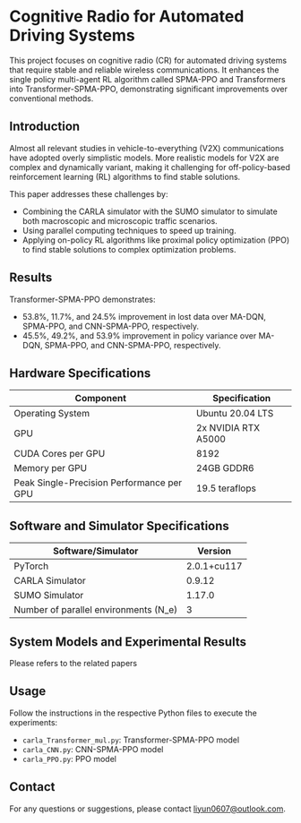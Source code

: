 # Cognitive Radio for Automated Driving Systems

This project focuses on cognitive radio (CR) for automated driving systems that require stable and reliable wireless communications. It enhances the single policy multi-agent RL algorithm called SPMA-PPO and Transformers into Transformer-SPMA-PPO, demonstrating significant improvements over conventional methods.

## Introduction

Almost all relevant studies in vehicle-to-everything (V2X) communications have adopted overly simplistic models. More realistic models for V2X are complex and dynamically variant, making it challenging for off-policy-based reinforcement learning (RL) algorithms to find stable solutions.

This paper addresses these challenges by:
- Combining the CARLA simulator with the SUMO simulator to simulate both macroscopic and microscopic traffic scenarios.
- Using parallel computing techniques to speed up training.
- Applying on-policy RL algorithms like proximal policy optimization (PPO) to find stable solutions to complex optimization problems.

## Results

Transformer-SPMA-PPO demonstrates:
- 53.8%, 11.7%, and 24.5% improvement in lost data over MA-DQN, SPMA-PPO, and CNN-SPMA-PPO, respectively.
- 45.5%, 49.2%, and 53.9% improvement in policy variance over MA-DQN, SPMA-PPO, and CNN-SPMA-PPO, respectively.

## Hardware Specifications

| **Component**                                   | **Specification**          |
|-------------------------------------------------|----------------------------|
| Operating System                                | Ubuntu 20.04 LTS           |
| GPU                                             | 2x NVIDIA RTX A5000        |
| CUDA Cores per GPU                              | 8192                       |
| Memory per GPU                                  | 24GB GDDR6                 |
| Peak Single-Precision Performance per GPU       | 19.5 teraflops             |

## Software and Simulator Specifications

| **Software/Simulator**                          | **Version**                |
|-------------------------------------------------|----------------------------|
| PyTorch                                         | 2.0.1+cu117                |
| CARLA Simulator                                 | 0.9.12                     |
| SUMO Simulator                                  | 1.17.0                     |
| Number of parallel environments \(N_e\)         | 3                          |

## System Models and Experimental Results

Please refers to the related papers

## Usage

Follow the instructions in the respective Python files to execute the experiments:
- `carla_Transformer_mul.py`: Transformer-SPMA-PPO model
- `carla_CNN.py`: CNN-SPMA-PPO model
- `carla_PPO.py`: PPO model

## Contact

For any questions or suggestions, please contact [liyun0607@outlook.com](mailto:liyun0607@outlook.com).
